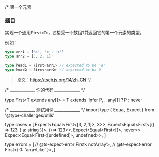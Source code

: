 /*
  第一个元素
  
  ### 题目
  
  实现一个通用`First<T>`，它接受一个数组`T`并返回它的第一个元素的类型。
  
  例如：
  
  ```ts
  type arr1 = ['a', 'b', 'c']
  type arr2 = [3, 2, 1]
  
  type head1 = First<arr1> // expected to be 'a'
  type head2 = First<arr2> // expected to be 3
  ```
  
  > 原文：https://tsch.js.org/14/zh-CN
*/


/* _____________ 你的代码 _____________ */

type First<T extends any[]> = T extends [infer P, ...any[]] ? P : never


/* _____________ 测试用例 _____________ */
import type { Equal, Expect } from '@type-challenges/utils'

type cases = [
  Expect<Equal<First<[3, 2, 1]>, 3>>,
  Expect<Equal<First<[() => 123, { a: string }]>, () => 123>>,
  Expect<Equal<First<[]>, never>>,
  Expect<Equal<First<[undefined]>, undefined>>,
]

type errors = [
  // @ts-expect-error
  First<'notArray'>,
  // @ts-expect-error
  First<{ 0: 'arrayLike' }>,
]



